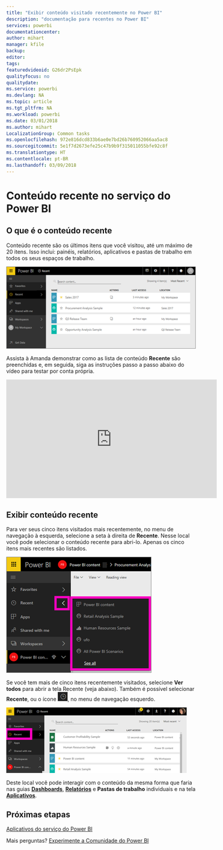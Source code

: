 ```yaml
---
title: "Exibir conteúdo visitado recentemente no Power BI"
description: "documentação para recentes no Power BI"
services: powerbi
documentationcenter: 
author: mihart
manager: kfile
backup: 
editor: 
tags: 
featuredvideoid: G26dr2PsEpk
qualityfocus: no
qualitydate: 
ms.service: powerbi
ms.devlang: NA
ms.topic: article
ms.tgt_pltfrm: NA
ms.workload: powerbi
ms.date: 03/01/2018
ms.author: mihart
LocalizationGroup: Common tasks
ms.openlocfilehash: 972e816dcd833b6ae0e7bd26b760952066aa5ac8
ms.sourcegitcommit: 5e1f7d2673efe25c47b9b9f315011055bfe92c8f
ms.translationtype: HT
ms.contentlocale: pt-BR
ms.lasthandoff: 03/09/2018
---
```

# <a name="recent-content-in-power-bi-service"></a>Conteúdo **recente** no serviço do Power BI


## <a name="what-is-recent-content"></a>O que é o conteúdo recente
Conteúdo recente são os últimos itens que você visitou, até um máximo de 20 itens.  Isso inclui: painéis, relatórios, aplicativos e pastas de trabalho em todos os seus espaços de trabalho.

![Janela Conteúdo recente](media/service-recent/power-bi-recent-screen.png)

Assista à Amanda demonstrar como as lista de conteúdo **Recente** são preenchidas e, em seguida, siga as instruções passo a passo abaixo do vídeo para testar por conta própria.

<iframe width="560" height="315" src="https://www.youtube.com/embed/G26dr2PsEpk" frameborder="0" allowfullscreen></iframe>

## <a name="display-recent-content"></a>Exibir conteúdo recente
Para ver seus cinco itens visitados mais recentemente, no menu de navegação à esquerda, selecione a seta à direita de **Recente**.  Nesse local você pode selecionar o conteúdo recente para abri-lo. Apenas os cinco itens mais recentes são listados.

![Submenu Conteúdo recente](media/service-recent/power-bi-recent-flyout-new.png)

Se você tem mais de cinco itens recentemente visitados, selecione **Ver todos** para abrir a tela Recente (veja abaixo). Também é possível selecionar **Recente**, ou o ícone ![ícone Recente](media/service-recent/power-bi-recent-icon.png), no menu de navegação esquerdo.

![exibir todo o conteúdo recente](media/service-recent/power-bi-recent-list.png)

Deste local você pode interagir com o conteúdo da mesma forma que faria nas guias [**Dashboards**](service-dashboards.md), [**Relatórios**](service-reports.md) e **Pastas de trabalho** individuais e na tela [**Aplicativos**](service-install-use-apps.md).

## <a name="next-steps"></a>Próximas etapas
[Aplicativos do serviço do Power BI](service-install-use-apps.md)

Mais perguntas? [Experimente a Comunidade do Power BI](http://community.powerbi.com/)

